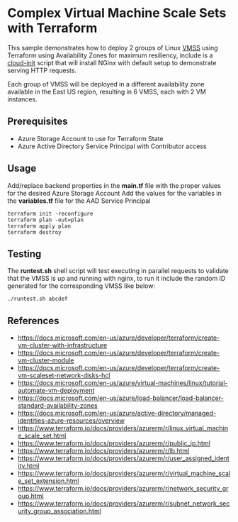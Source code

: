 # Complex Virtual Machine Scale Sets with Terraform

This sample demonstrates how to deploy 2 groups of Linux [VMSS](https://docs.microsoft.com/en-us/azure/virtual-machine-scale-sets/overview) using Terraform using Availability Zones for maximum resiliency, include is a [cloud-init](https://cloudinit.readthedocs.io/en/latest/index.html) script that will install NGinx with default setup to demonstrate serving HTTP requests.

Each group of VMSS will be deployed in a different availability zone available in the East US region, resulting in 6 VMSS, each with 2 VM instances.

## Prerequisites

- Azure Storage Account to use for Terraform State
- Azure Active Directory Service Principal with Contributor access

## Usage

Add/replace backend properties in the **main.tf** file with the proper values for the desired Azure Storage Account
Add the values for the variables in the **variables.tf** file for the AAD Service Principal

```console
terraform init -reconfigure
terraform plan -out=plan
terraform apply plan
terraform destroy
```

## Testing

The **runtest.sh** shell script will test executing in parallel requests to validate that the VMSS is up and running with nginx, to run it include the random ID generated for the corresponding VMSS like below:

```console
./runtest.sh abcdef
```

## References

- https://docs.microsoft.com/en-us/azure/developer/terraform/create-vm-cluster-with-infrastructure
- https://docs.microsoft.com/en-us/azure/developer/terraform/create-vm-cluster-module
- https://docs.microsoft.com/en-us/azure/developer/terraform/create-vm-scaleset-network-disks-hcl
- https://docs.microsoft.com/en-us/azure/virtual-machines/linux/tutorial-automate-vm-deployment
- https://docs.microsoft.com/en-us/azure/load-balancer/load-balancer-standard-availability-zones
- https://docs.microsoft.com/en-us/azure/active-directory/managed-identities-azure-resources/overview
- https://www.terraform.io/docs/providers/azurerm/r/linux_virtual_machine_scale_set.html
- https://www.terraform.io/docs/providers/azurerm/r/public_ip.html
- https://www.terraform.io/docs/providers/azurerm/r/lb.html
- https://www.terraform.io/docs/providers/azurerm/r/user_assigned_identity.html
- https://www.terraform.io/docs/providers/azurerm/r/virtual_machine_scale_set_extension.html
- https://www.terraform.io/docs/providers/azurerm/r/network_security_group.html
- https://www.terraform.io/docs/providers/azurerm/r/subnet_network_security_group_association.html
